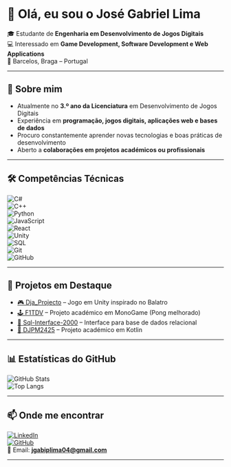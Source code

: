 # 👋 Olá, eu sou o José Gabriel Lima  

🎓 Estudante de **Engenharia em Desenvolvimento de Jogos Digitais**  
💻 Interessado em **Game Development, Software Development e Web Applications**  
📍 Barcelos, Braga – Portugal  

---

## 🚀 Sobre mim  
- Atualmente no **3.º ano da Licenciatura** em Desenvolvimento de Jogos Digitais  
- Experiência em **programação, jogos digitais, aplicações web e bases de dados**  
- Procuro constantemente aprender novas tecnologias e boas práticas de desenvolvimento  
- Aberto a **colaborações em projetos académicos ou profissionais**  

---

## 🛠️ Competências Técnicas  

![C#](https://img.shields.io/badge/Code-C%23-239120?logo=csharp&logoColor=white)  
![C++](https://img.shields.io/badge/Code-C++-00599C?logo=cplusplus&logoColor=white)  
![Python](https://img.shields.io/badge/Code-Python-3776AB?logo=python&logoColor=white)  
![JavaScript](https://img.shields.io/badge/Code-JavaScript-F7DF1E?logo=javascript&logoColor=black)  
![React](https://img.shields.io/badge/Framework-React-61DAFB?logo=react&logoColor=black)  
![Unity](https://img.shields.io/badge/Engine-Unity-000000?logo=unity&logoColor=white)  
![SQL](https://img.shields.io/badge/Database-SQL-4479A1?logo=postgresql&logoColor=white)  
![Git](https://img.shields.io/badge/Version%20Control-Git-F05032?logo=git&logoColor=white)  
![GitHub](https://img.shields.io/badge/Platform-GitHub-181717?logo=github&logoColor=white)  

---

## 📌 Projetos em Destaque  
- [🎮 Dja_Projecto](https://github.com/GabrielLima00/Dja_Projecto) – Jogo em Unity inspirado no Balatro  
- [🕹️ F1TDV](https://github.com/HenriqueVFBras/F1TDV) – Projeto académico em MonoGame (Pong melhorado)  
- [💾 Sql-Interface-2000](https://github.com/GabrielLima00/Sql-Interface-2000) – Interface para base de dados relacional  
- [📱 DJPM2425](https://github.com/GabrielLima00/DJPM2425) – Projeto académico em Kotlin  

---

## 📊 Estatísticas do GitHub  

![GitHub Stats](https://github-readme-stats.vercel.app/api?username=GabrielLima00&show_icons=true&theme=tokyonight)  
![Top Langs](https://github-readme-stats.vercel.app/api/top-langs/?username=GabrielLima00&layout=compact&theme=tokyonight)  

---

## 📫 Onde me encontrar  
[![LinkedIn](https://img.shields.io/badge/LinkedIn-blue?logo=linkedin&logoColor=white)](https://www.linkedin.com/in/gabriel-lima-191878385/)  
[![GitHub](https://img.shields.io/badge/GitHub-black?logo=github&logoColor=white)](https://github.com/GabrielLima00)  
📧 Email: **jgabiplima04@gmail.com**  

---
